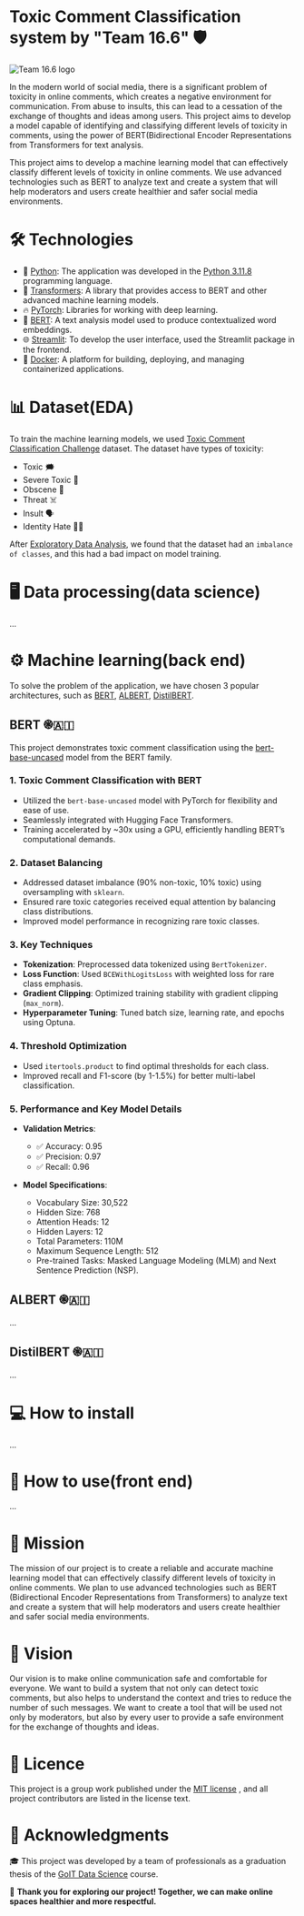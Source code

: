 # Toxic Comment Classification system by "Team 16.6" 🛡️

![Team 16.6 logo](https://raw.githubusercontent.com/techn0man1ac/ToxicCommentClassification/refs/heads/main/frontend/imgs/team16_6_Logo.png)

In the modern world of social media, there is a significant problem of toxicity in online comments, which creates a negative environment for communication. From abuse to insults, this can lead to a cessation of the exchange of thoughts and ideas among users. This project aims to develop a model capable of identifying and classifying different levels of toxicity in comments, using the power of BERT(Bidirectional Encoder Representations from Transformers for text analysis.

This project aims to develop a machine learning model that can effectively classify different levels of toxicity in online comments. We use advanced technologies such as BERT to analyze text and create a system that will help moderators and users create healthier and safer social media environments.

# 🛠️ Technologies

- 🐍 [Python](https://www.python.org/): The application was developed in the [Python 3.11.8](https://www.python.org/downloads/release/python-3118/) programming language.
- 🤗 [Transformers](https://huggingface.co/docs/transformers/index): A library that provides access to BERT and other advanced machine learning models.
- 🔥 [PyTorch](https://pytorch.org/): Libraries for working with deep learning.
- 📖 [BERT](https://en.wikipedia.org/wiki/BERT_(language_model)): A text analysis model used to produce contextualized word embeddings.
- 🌐 [Streamlit](https://streamlit.io/): To develop the user interface, used the Streamlit package in the frontend.
- 🐳 [Docker](https://www.docker.com/): A platform for building, deploying, and managing containerized applications.

# 📊 Dataset(EDA)

To train the machine learning models, we used [Toxic Comment Classification Challenge](https://www.kaggle.com/c/jigsaw-toxic-comment-classification-challenge/) dataset. 
The dataset have types of toxicity:
- Toxic 🗯️  
- Severe Toxic 🤬  
- Obscene 🚫  
- Threat ☠️  
- Insult 🗣️  
- Identity Hate 👤💔 

After [Exploratory Data Analysis](https://github.com/techn0man1ac/ToxicCommentClassification/tree/main/Data_science), we found that the dataset had an `imbalance of classes`, and this had a bad impact on model training.

# 🖥 Data processing(data science)
...

# ⚙️ Machine learning(back end)

To solve the problem of the application, we have chosen 3 popular architectures, such as [BERT](https://github.com/techn0man1ac/ToxicCommentClassification/tree/main/Backend/Models/Model_0_bert-base-uncased), [ALBERT](https://github.com/techn0man1ac/ToxicCommentClassification/tree/main/Backend/Models/Model_1_albert), [DistilBERT](https://github.com/techn0man1ac/ToxicCommentClassification/tree/main/Backend/Models/Model_2_distilbert).

## BERT ֎🇦🇮

This project demonstrates toxic comment classification using the [bert-base-uncased](https://huggingface.co/google-bert/bert-base-uncased) model from the BERT family.

### 1. **Toxic Comment Classification with BERT**
- Utilized the `bert-base-uncased` model with PyTorch for flexibility and ease of use.  
- Seamlessly integrated with Hugging Face Transformers.  
- Training accelerated by ~30x using a GPU, efficiently handling BERT’s computational demands.

### 2. **Dataset Balancing**
- Addressed dataset imbalance (90% non-toxic, 10% toxic) using oversampling with `sklearn`.  
- Ensured rare toxic categories received equal attention by balancing class distributions.  
- Improved model performance in recognizing rare toxic classes.

### 3. **Key Techniques**
- **Tokenization**: Preprocessed data tokenized using `BertTokenizer`.  
- **Loss Function**: Used `BCEWithLogitsLoss` with weighted loss for rare class emphasis.  
- **Gradient Clipping**: Optimized training stability with gradient clipping (`max_norm`).  
- **Hyperparameter Tuning**: Tuned batch size, learning rate, and epochs using Optuna.  

### 4. **Threshold Optimization**
- Used `itertools.product` to find optimal thresholds for each class.  
- Improved recall and F1-score (by 1-1.5%) for better multi-label classification.

### 5. **Performance and Key Model Details**
- **Validation Metrics**:  
  - ✅ Accuracy: 0.95  
  - ✅ Precision: 0.97  
  - ✅ Recall: 0.96  

- **Model Specifications**:  
  - Vocabulary Size: 30,522  
  - Hidden Size: 768  
  - Attention Heads: 12  
  - Hidden Layers: 12  
  - Total Parameters: 110M  
  - Maximum Sequence Length: 512  
  - Pre-trained Tasks: Masked Language Modeling (MLM) and Next Sentence Prediction (NSP).  

## ALBERT ֎🇦🇮
...

## DistilBERT ֎🇦🇮
...

# 💻 How to install
...

# 🚀 How to use(front end)
...

# 🎯 Mission 

The mission of our project is to create a reliable and accurate machine learning model that can effectively classify different levels of toxicity in online comments. We plan to use advanced technologies such as BERT (Bidirectional Encoder Representations from Transformers) to analyze text and create a system that will help moderators and users create healthier and safer social media environments.

# 🌟 Vision

Our vision is to make online communication safe and comfortable for everyone. We want to build a system that not only can detect toxic comments, but also helps to understand the context and tries to reduce the number of such messages. We want to create a tool that will be used not only by moderators, but also by every user to provide a safe environment for the exchange of thoughts and ideas.

# 📜 Licence

This project is a group work published under the [MIT license](https://github.com/techn0man1ac/ToxicCommentClassification/blob/main/LICENSE) , and all project contributors are listed in the license text.

# 👏 Acknowledgments

🎓 This project was developed by a team of professionals as a graduation thesis of the [GoIT Data Science](https://goit.global/ua/courses/python-ds/) course.

🎉 **Thank you for exploring our project! Together, we can make online spaces healthier and more respectful.**
